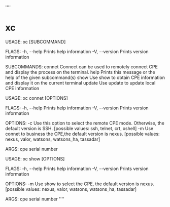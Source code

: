 ''''
# xc

USAGE:
    xc [SUBCOMMAND]

FLAGS:
    -h, --help       Prints help information
    -V, --version    Prints version information

SUBCOMMANDS:
    connet    Connect can be used to remotely connect CPE and display the process on the terminal.
    help      Prints this message or the help of the given subcommand(s)
    show      Use show to obtain CPE information and display it on the current terminal
    update    Use update to update local CPE information


USAGE:
    xc connet [OPTIONS] <sn>

FLAGS:
    -h, --help       Prints help information
    -V, --version    Prints version information

OPTIONS:
    -c <connetmode>        Use this option to select the remote CPE mode. Otherwise, the default version is SSH.
                           [possible values: ssh, telnet, crt, xshell]
    -m <mode>              Use connet to business the CPE,the default version is nexus. [possible values: nexus, valor,
                           watsons, watsons_ha, tassadar]

ARGS:
    <sn>    cpe serial number

USAGE:
    xc show [OPTIONS] <sn>

FLAGS:
    -h, --help       Prints help information
    -V, --version    Prints version information

OPTIONS:
    -m <mode>        Use show to select the CPE, the default version is nexus. [possible values: nexus, valor, watsons,
                     watsons_ha, tassadar]

ARGS:
    <sn>    cpe serial number
''''

